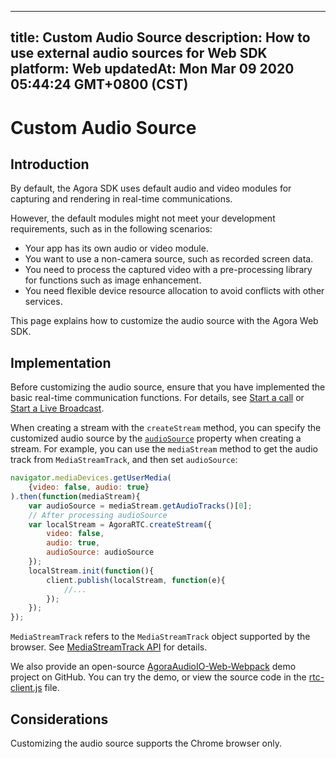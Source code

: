 
---
title: Custom Audio Source
description: How to use external audio sources for Web SDK
platform: Web
updatedAt: Mon Mar 09 2020 05:44:24 GMT+0800 (CST)
---
# Custom Audio Source
## Introduction

By default, the Agora SDK uses default audio and video modules for capturing and rendering in real-time communications. 

However, the default modules might not meet your development requirements, such as in the following scenarios:

- Your app has its own audio or video module.
- You want to use a non-camera source, such as recorded screen data.
- You need to process the captured video with a pre-processing library for functions such as image enhancement.
- You need flexible device resource allocation to avoid conflicts with other services.

This page explains how to customize the audio source with the Agora Web SDK.

## Implementation

Before customizing the audio source, ensure that you have implemented the basic real-time communication functions. For details, see [Start a call](../../en/Video/start_call_web.md) or [Start a Live Broadcast](../../en/Video/start_live_web.md).

When creating a stream with the `createStream` method, you can specify the customized audio source by the [`audioSource`](https://docs.agora.io/en/Video/API%20Reference/web/interfaces/agorartc.streamspec.html#audiosource) property when creating a stream.
For example, you can use the `mediaStream` method to get the audio track from `MediaStreamTrack`, and then set `audioSource`:

```javascript
navigator.mediaDevices.getUserMedia(
    {video: false, audio: true}
).then(function(mediaStream){
    var audioSource = mediaStream.getAudioTracks()[0];
    // After processing audioSource
    var localStream = AgoraRTC.createStream({
        video: false,
        audio: true,
        audioSource: audioSource
    });
    localStream.init(function(){
        client.publish(localStream, function(e){
            //...
        });
    });
});
```

<div class="alert info"><code>MediaStreamTrack</code> refers to the <code>MediaStreamTrack</code> object supported by the browser. See <a href="https://developer.mozilla.org/en-US/docs/Web/API/MediaStreamTrack">MediaStreamTrack API</a> for details.</div>

We also provide an open-source [AgoraAudioIO-Web-Webpack](https://github.com/AgoraIO/Advanced-Audio/tree/master/Web/AgoraAudioIO-Web-Webpack) demo project on GitHub. You can try the demo, or view the source code in the [rtc-client.js](https://github.com/AgoraIO/Advanced-Audio/blob/master/Web/AgoraAudioIO-Web-Webpack/src/rtc-client.js) file.

## Considerations

Customizing the audio source supports the Chrome browser only.

